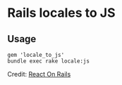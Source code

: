# Rails locales to JS

## Usage

```
gem 'locale_to_js'
bundle exec rake locale:js
```

Credit: [React On Rails](https://github.com/shakacode/react_on_rails)